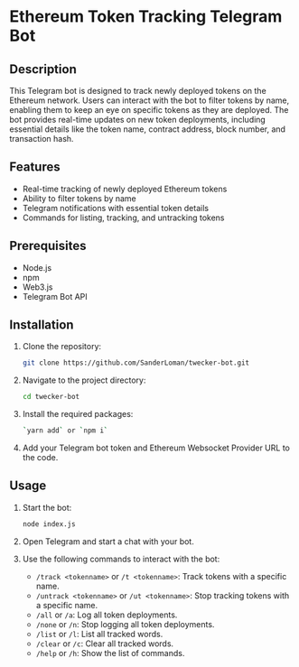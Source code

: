 # Ethereum Token Tracking Telegram Bot

## Description

This Telegram bot is designed to track newly deployed tokens on the Ethereum network. Users can interact with the bot to filter tokens by name, enabling them to keep an eye on specific tokens as they are deployed. The bot provides real-time updates on new token deployments, including essential details like the token name, contract address, block number, and transaction hash.

## Features

- Real-time tracking of newly deployed Ethereum tokens
- Ability to filter tokens by name
- Telegram notifications with essential token details
- Commands for listing, tracking, and untracking tokens

## Prerequisites

- Node.js
- npm
- Web3.js
- Telegram Bot API

## Installation

1. Clone the repository:

    ```bash
    git clone https://github.com/SanderLoman/twecker-bot.git
    ```

2. Navigate to the project directory:

    ```bash
    cd twecker-bot
    ```

3. Install the required packages:

    ```bash
    `yarn add` or `npm i`
    ```

4. Add your Telegram bot token and Ethereum Websocket Provider URL to the code.

## Usage

1. Start the bot:

    ```bash
    node index.js
    ```

2. Open Telegram and start a chat with your bot.

3. Use the following commands to interact with the bot:

    - `/track <tokenname>` or `/t <tokenname>`: Track tokens with a specific name.
    - `/untrack <tokenname>` or `/ut <tokenname>`: Stop tracking tokens with a specific name.
    - `/all` or `/a`: Log all token deployments.
    - `/none` or `/n`: Stop logging all token deployments.
    - `/list` or `/l`: List all tracked words.
    - `/clear` or `/c`: Clear all tracked words.
    - `/help` or `/h`: Show the list of commands.
